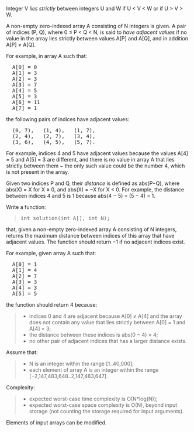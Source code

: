 Integer V _lies strictly_ between integers U and W if U &lt; V &lt; W or if U &gt; V &gt; W.

A non-empty zero-indexed array A consisting of N integers is given. A pair of indices (P, Q), where 0 ≤ P &lt; Q &lt; N, is said to _have adjacent values_ if no value in the array lies strictly between values A[P] and A[Q], and in addition A[P] ≠ A[Q].

For example, in array A such that:

<pre><tt>  A[0] = 0 
  A[1] = 3 
  A[2] = 3
  A[3] = 7 
  A[4] = 5 
  A[5] = 3
  A[6] = 11
  A[7] = 1</tt></pre>

the following pairs of indices have adjacent values:

<pre><tt>  (0, 7),   (1, 4),   (1, 7),
  (2, 4),   (2, 7),   (3, 4),
  (3, 6),   (4, 5),   (5, 7).</tt></pre>

For example, indices 4 and 5 have adjacent values because the values A[4] = 5 and A[5] = 3 are different, and there is no value in array A that lies strictly between them − the only such value could be the number 4, which is not present in the array.

Given two indices P and Q, their _distance_ is defined as abs(P−Q), where abs(X) = X for X ≥ 0, and abs(X) = −X for X &lt; 0. For example, the distance between indices 4 and 5 is 1 because abs(4 − 5) = (5 − 4) = 1.

Write a function:

> <tt>
> int solution(int A[], int N);
> </tt>

that, given a non-empty zero-indexed array A consisting of N integers, returns the maximum distance between indices of this array that have adjacent values. The function should return −1 if no adjacent indices exist.

For example, given array A such that:

<pre><tt>  A[0] = 1 
  A[1] = 4 
  A[2] = 7
  A[3] = 3 
  A[4] = 3 
  A[5] = 5
</tt></pre>

the function should return 4 because:

> *   indices 0 and 4 are adjacent because A[0] ≠ A[4] and the array does not contain any value that lies strictly between A[0] = 1 and A[4] = 3;
> *   the distance between these indices is abs(0 − 4) = 4;
> *   no other pair of adjacent indices that has a larger distance exists.

Assume that:

> *   N is an integer within the range [<span class="number">1</span>..<span class="number">40,000</span>];
> *   each element of array A is an integer within the range [<span class="number">−2,147,483,648</span>..<span class="number">2,147,483,647</span>].

Complexity:

> *   expected worst-case time complexity is O(N*log(N));
> *   expected worst-case space complexity is O(N), beyond input storage (not counting the storage required for input arguments).

Elements of input arrays can be modified.